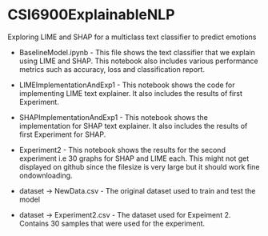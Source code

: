 # CSI6900ExplainableNLP
Exploring LIME and SHAP for a multiclass text classifier to predict emotions

- BaselineModel.ipynb - This file shows the text classifier that we explain using LIME and SHAP. This notebook also includes various performance metrics such as accuracy, loss and classification report.

- LIMEImplementationAndExp1 - This notebook shows the code for implementing LIME text explainer. It also includes the results of first Experiment.

- SHAPImplementationAndExp1 - This notebook shows the implementation for SHAP text explainer. It also includes the results of first Experiment for SHAP.

- Experiment2 - This notebook shows the results for the second experiment i.e 30 graphs for SHAP and LIME each. This might not get displayed on github since the filesize is very large but it should work fine ondownloading.

- dataset -> NewData.csv - The original dataset used to train and test the model 

- dataset -> Experiment2.csv - The dataset used for Expeiment 2. Contains 30 samples that were used for the experiment.
